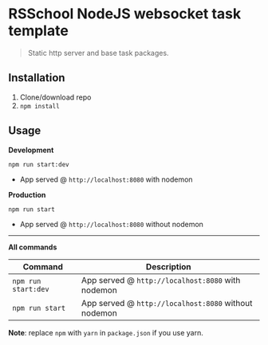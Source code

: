 # RSSchool NodeJS websocket task template
> Static http server and base task packages.

## Installation
1. Clone/download repo
2. `npm install`

## Usage
**Development**

`npm run start:dev`

* App served @ `http://localhost:8080` with nodemon

**Production**

`npm run start`

* App served @ `http://localhost:8080` without nodemon

---

**All commands**

Command | Description
--- | ---
`npm run start:dev` | App served @ `http://localhost:8080` with nodemon
`npm run start` | App served @ `http://localhost:8080` without nodemon

**Note**: replace `npm` with `yarn` in `package.json` if you use yarn.
